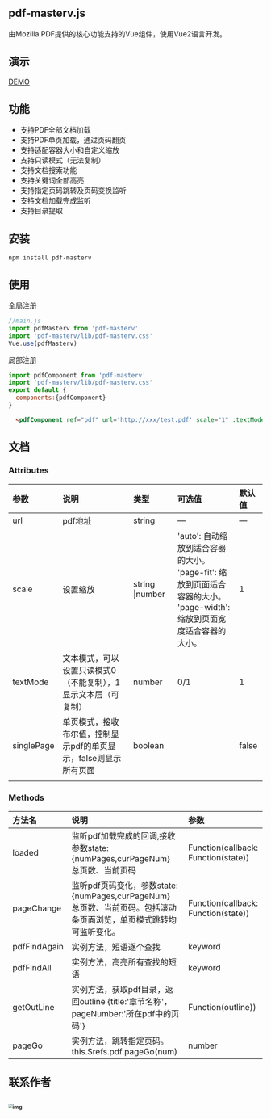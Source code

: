 ## pdf-masterv.js

由Mozilla PDF提供的核心功能支持的Vue组件，使用Vue2语言开发。

## 演示

[DEMO](https://herohql521.github.io/pdf-master/dist/index.html)

## 功能

* 支持PDF全部文档加载
* 支持PDF单页加载，通过页码翻页
* 支持适配容器大小和自定义缩放
* 支持只读模式（无法复制）
* 支持文档搜索功能
* 支持关键词全部高亮
* 支持指定页码跳转及页码变换监听
* 支持文档加载完成监听
* 支持目录提取

## 安装

```
npm install pdf-masterv
```


## 使用

全局注册

```js
//main.js 
import pdfMasterv from 'pdf-masterv'
import 'pdf-masterv/lib/pdf-masterv.css'
Vue.use(pdfMasterv)
```

局部注册
```js
import pdfComponent from 'pdf-masterv'
import 'pdf-masterv/lib/pdf-masterv.css'
export default {
  components:{pdfComponent}
}
```


```html
  <pdfComponent ref="pdf" url='http://xxx/test.pdf' scale="1" :textMode="1" :singlePage="false"></pdfComponent>
```

## 文档

### Attributes

| 参数       | 说明                                                         | 类型            | 可选值                                                       | 默认值 |
| :--------- | :----------------------------------------------------------- | :-------------- | :----------------------------------------------------------- | :----- |
| url        | pdf地址                                                      | string          | —                                                            | —      |
| scale      | 设置缩放                                                     | string \|number | 'auto': 自动缩放到适合容器的大小。<br/>'page-fit': 缩放到页面适合容器的大小。<br/>'page-width': 缩放到页面宽度适合容器的大小。 | 1      |
| textMode   | 文本模式，可以设置只读模式0（不能复制），1显示文本层（可复制） | number          | 0/1                                                          | 1      |
| singlePage | 单页模式，接收布尔值，控制显示pdf的单页显示，false则显示所有页面 | boolean         |                                                              | false  |
|            |                                                              |                 |                                                              |        |

###  Methods

| 方法名       | 说明                                                         | 参数                                |
| :----------- | :----------------------------------------------------------- | :---------------------------------- |
| loaded       | 监听pdf加载完成的回调,接收参数state:{numPages,curPageNum} 总页数、当前页码 | Function(callback: Function(state)) |
| pageChange   | 监听pdf页码变化，参数state:{numPages,curPageNum} 总页数、当前页码。包括滚动条页面浏览，单页模式跳转均可监听变化。 | Function(callback: Function(state)) |
| pdfFindAgain | 实例方法，短语逐个查找                                       | keyword                             |
| pdfFindAll   | 实例方法，高亮所有查找的短语                                 | keyword                             |
| getOutLine   | 实例方法，获取pdf目录，返回outline  {title:'章节名称'，pageNumber:'所在pdf中的页码'} | Function(outline))                  |
| pageGo       | 实例方法，跳转指定页码。this.$refs.pdf.pageGo(num)           | number                              |

## 联系作者

## <img src="https://herohql521.github.io/blog2022/assets/img/2.421c4869.jpg" alt="img" style="zoom:50%;" />